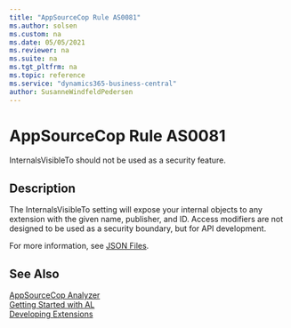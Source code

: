 ```yaml
---
title: "AppSourceCop Rule AS0081"
ms.author: solsen
ms.custom: na
ms.date: 05/05/2021
ms.reviewer: na
ms.suite: na
ms.tgt_pltfrm: na
ms.topic: reference
ms.service: "dynamics365-business-central"
author: SusanneWindfeldPedersen
---
```

[//]: # (START>DO_NOT_EDIT)
[//]: # (IMPORTANT:Do not edit any of the content between here and the END>DO_NOT_EDIT.)
[//]: # (Any modifications should be made in the .xml files in the ModernDev repo.)
# AppSourceCop Rule AS0081
InternalsVisibleTo should not be used as a security feature.

## Description
The InternalsVisibleTo setting will expose your internal objects to any extension with the given name, publisher, and ID. Access modifiers are not designed to be used as a security boundary, but for API development.

[//]: # (IMPORTANT: END>DO_NOT_EDIT)

For more information, see [JSON Files](../devenv-json-files.md).

## See Also

[AppSourceCop Analyzer](appsourcecop.md)  
[Getting Started with AL](../devenv-get-started.md)  
[Developing Extensions](../devenv-dev-overview.md)  